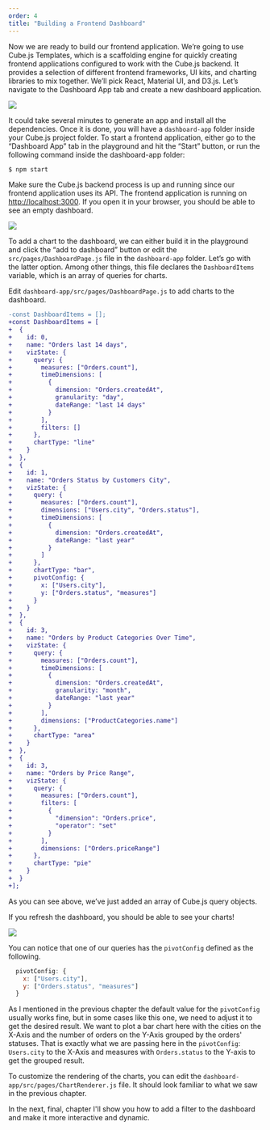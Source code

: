 ```yaml
---
order: 4
title: "Building a Frontend Dashboard"
---
```


Now we are ready to build our frontend application. We’re going to use Cube.js Templates, which is a scaffolding engine for quickly creating frontend applications configured to work with the Cube.js backend. It provides a selection of different frontend frameworks, UI kits, and charting libraries to mix together. We’ll pick React, Material UI, and D3.js. Let’s navigate to the Dashboard App tab and create a new dashboard application.

![](/images/4-screenshot-1.png)

It could take several minutes to generate an app and install all the dependencies. Once it is done, you will have a `dashboard-app` folder inside your Cube.js project folder. To start a frontend application, either go to the “Dashboard App” tab in the playground and hit the “Start” button, or run the following command inside the dashboard-app folder:

```bash
$ npm start
```

Make sure the Cube.js backend process is up and running since our frontend application uses its API. The frontend application is running on [http://localhost:3000](http://localhost:3000). If you open it in your browser, you should be able to see an empty dashboard.

![](/images/4-screenshot-2.png)

To add a chart to the dashboard, we can either build it in the playground and click the “add to dashboard” button or edit the `src/pages/DashboardPage.js` file in the `dashboard-app` folder. Let’s go with the latter option. Among other things, this file declares the `DashboardItems` variable, which is an array of queries for charts.

Edit `dashboard-app/src/pages/DashboardPage.js` to add charts to the dashboard.


```diff
-const DashboardItems = [];
+const DashboardItems = [
+  {
+    id: 0,
+    name: "Orders last 14 days",
+    vizState: {
+      query: {
+        measures: ["Orders.count"],
+        timeDimensions: [
+          {
+            dimension: "Orders.createdAt",
+            granularity: "day",
+            dateRange: "last 14 days"
+          }
+        ],
+        filters: []
+      },
+      chartType: "line"
+    }
+  },
+  {
+    id: 1,
+    name: "Orders Status by Customers City",
+    vizState: {
+      query: {
+        measures: ["Orders.count"],
+        dimensions: ["Users.city", "Orders.status"],
+        timeDimensions: [
+          {
+            dimension: "Orders.createdAt",
+            dateRange: "last year"
+          }
+        ]
+      },
+      chartType: "bar",
+      pivotConfig: {
+        x: ["Users.city"],
+        y: ["Orders.status", "measures"]
+      }
+    }
+  },
+  {
+    id: 3,
+    name: "Orders by Product Categories Over Time",
+    vizState: {
+      query: {
+        measures: ["Orders.count"],
+        timeDimensions: [
+          {
+            dimension: "Orders.createdAt",
+            granularity: "month",
+            dateRange: "last year"
+          }
+        ],
+        dimensions: ["ProductCategories.name"]
+      },
+      chartType: "area"
+    }
+  },
+  {
+    id: 3,
+    name: "Orders by Price Range",
+    vizState: {
+      query: {
+        measures: ["Orders.count"],
+        filters: [
+          {
+            "dimension": "Orders.price",
+            "operator": "set"
+          }
+        ],
+        dimensions: ["Orders.priceRange"]
+      },
+      chartType: "pie"
+    }
+  }
+];
```

As you can see above, we’ve just added an array of Cube.js query objects.

If you refresh the dashboard, you should be able to see your charts!

![](/images/4-screenshot-3.png)

You can notice that one of our queries has the `pivotConfig` defined as the following.

```javascript
  pivotConfig: {
    x: ["Users.city"],
    y: ["Orders.status", "measures"]
  }
```

As I mentioned in the previous chapter the default value for the `pivotConfig` usually works fine, but in some cases like this one, we need to adjust it to get the desired result. We want to plot a bar chart here with the cities on the X-Axis and the number of orders on the Y-Axis grouped by the orders' statuses. That is exactly what we are passing here in the `pivotConfig`: `Users.city` to the X-Axis and measures with `Orders.status` to the Y-axis to get the grouped result.

To customize the rendering of the charts, you can edit the `dashboard-app/src/pages/ChartRenderer.js` file. It should look familiar to what we saw in the previous chapter.

In the next, final, chapter I'll show you how to add a filter to the dashboard
and make it more interactive and dynamic.

